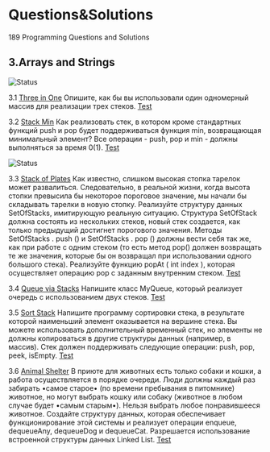 # Questions&Solutions
189 Programming Questions and Solutions

## 3.Arrays and Strings

![Status](
https://img.shields.io/badge/status-nor%20ready-red.svg)

3.1 [Three in One](./3.StacksAndQueues/Title.cs) Опишите, как бы вы использовали один одномерный массив для реализации трех стеков. [Test](./Solutions.Tests/TitleTest.cs)

3.2 [Stack Min](./3.StacksAndQueues/Title.cs) Как реализовать стек, в котором кроме стандартных функций push и рор будет поддерживаться функция min, возвращающая минимальный элемент? Все операции - push, рор и min - должны выполняться за время 0(1). [Test](./Solutions.Tests/TitleTest.cs)

![Status](https://img.shields.io/badge/status-ready-green.svg) 

3.3 [Stack of Plates](./3.StacksAndQueues/SetOfStacks.cs) Как известно, слишком высокая стопка тарелок может развалиться. Следовательно, в реальной жизни, когда высота стопки превысила бы некоторое пороговое значение, мы начали бы складывать тарелки в новую стопку. Реализуйте структуру данных SetOfStacks, имитирующую реальную ситуацию. Структура SetOfStack должна состоять из нескольких стеков, новый стек создается, как только предыдущий достигнет порогового значения. Методы
SetOfStacks . push () и SetOfStacks . рор () должны вести себя так же, как при работе с одним стеком (то есть метод рор() должен возвращать те же значения, которые бы он возвращал при использовании одного большого стека). Реализуйте функцию popAt ( int index ), которая осуществляет операцию рор с заданным внутренним стеком. [Test](./Solutions.Tests/SetOfStacks.cs)

3.4 [Queue via Stacks](./3.StacksAndQueues/QueueViaStacks.cs) Напишите класс MyQueue, который реализует очередь с использованием двух стеков. [Test](./Solutions.Tests/QueueViaStacks.cs)

3.5 [Sort Stack](./3.StacksAndQueues/SortStack.cs) Напишите программу сортировки стека, в результате которой наименьший элемент оказывается на вершине стека. Вы можете использовать дополнительный временный стек, но элементы не должны копироваться в другие
структуры данных (например, в массив). Стек должен поддерживать следующие операции: push, рор, peek, isEmpty. [Test](./Solutions.Tests/SortStackTest.cs)

3.6 [Animal Shelter](./3.StacksAndQueues/AnimalShelter.cs) В приюте для животных есть только собаки и кошки, а работа осуществляется в порядке очереди. Люди должны каждый раз забирать •самое старое• (по времени пребывания в питомнике) животное, но могут выбрать кошку или собаку (животное в любом случае будет •самым старым•). Нельзя выбрать любое понравившееся животное. Создайте структуру данных, которая обеспечивает функционирование этой системы и реализует операции enqueue,
dequeueAny, dequeueDog и dequeueCat. Разрешается использование встроенной структуры данных Linked List. [Test](./Solutions.Tests/AnimalShelterTest.cs)
